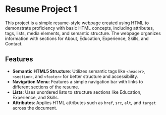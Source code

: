 # Resume Project 1

This project is a simple resume-style webpage created using HTML to demonstrate proficiency with basic HTML concepts, including attributes, tags, lists, media elements, and semantic structure. The webpage organizes information with sections for About, Education, Experience, Skills, and Contact.

## Features

- **Semantic HTML5 Structure**: Utilizes semantic tags like `<header>`, `<section>`, and `<footer>` for better structure and accessibility.
- **Navigation Menu**: Features a simple navigation bar with links to different sections of the resume.
- **Lists**: Uses unordered lists to structure sections like Education, Experience, and Skills.
- **Attributes**: Applies HTML attributes such as `href`, `src`, `alt`, and `target` across the document.


